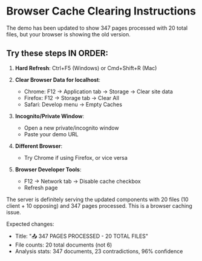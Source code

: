 # Browser Cache Clearing Instructions

The demo has been updated to show 347 pages processed with 20 total files, but your browser is showing the old version.

## Try these steps IN ORDER:

1. **Hard Refresh**: Ctrl+F5 (Windows) or Cmd+Shift+R (Mac)

2. **Clear Browser Data for localhost**:
   - Chrome: F12 → Application tab → Storage → Clear site data
   - Firefox: F12 → Storage tab → Clear All
   - Safari: Develop menu → Empty Caches

3. **Incognito/Private Window**:
   - Open a new private/incognito window
   - Paste your demo URL

4. **Different Browser**:
   - Try Chrome if using Firefox, or vice versa

5. **Browser Developer Tools**:
   - F12 → Network tab → Disable cache checkbox
   - Refresh page

The server is definitely serving the updated components with 20 files (10 client + 10 opposing) and 347 pages processed. This is a browser caching issue.

Expected changes:
- Title: "📤 347 PAGES PROCESSED - 20 TOTAL FILES"
- File counts: 20 total documents (not 6)
- Analysis stats: 347 documents, 23 contradictions, 96% confidence